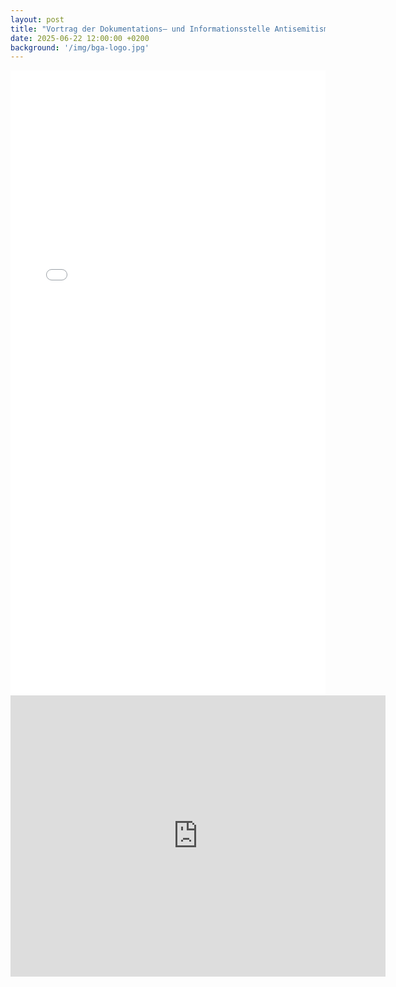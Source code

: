 ```yaml
---
layout: post
title: "Vortrag der Dokumentations– und Informationsstelle Antisemitismus Schleswig-Holstein (LIDA-SH)"
date: 2025-06-22 12:00:00 +0200
background: '/img/bga-logo.jpg'
---
```


<iframe src="/pdf/Plakat_LIDA.pdf" width="100%" height="1000px" style="border: none;">
    <p>Veranstaltungsinformation</p>
</iframe>


<iframe 
src="https://www.google.com/maps/embed?pb=!1m18!1m12!1m3!1d4705.085333192712!2d10.678080677074128!3d53.86877983550506!2m3!1f0!2f0!3f0!3m2!1i1024!2i768!4f13.1!3m3!1m2!1s0x47b209565bd3761d%3A0x23072a779542c22c!2sDIELE%2C%20Mengstra%C3%9Fe%2041%2C%2023552%20L%C3%BCbeck!5e0!3m2!1sde!2sde!4v1750850958502!5m2!1sde!2sde"
width="600"
height="450" 
style="border:0;" 
allowfullscreen="" 
loading="lazy" 
referrerpolicy="no-referrer-when-downgrade">
</iframe>
